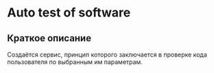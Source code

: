 # Auto test of software

## Краткое описание
Создаётся сервис, принцип которого заключается в проверке кода пользователя
по выбранным им параметрам.